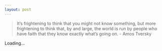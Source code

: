 ```yaml
---
layout: post
---
```


<blockquote>
  <p>It’s frightening to think that you might not know something, but more frightening to think that, by and large, the world is run by people who have faith that they know exactly what’s going on.
<span>- Amos Tversky</span></p>
</blockquote>

<div id="table-container"><div id="loading">Loading...</div></div>
<script src="{{ "js/tablescript.js" | relative_url }}"></script>
<script src="https://cdnjs.cloudflare.com/ajax/libs/Sortable/1.15.0/Sortable.min.js"></script>
